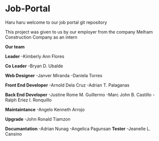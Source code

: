 # Job-Portal

Haru haru welcome to our job portal git repository

This project was given to us by our employer from the company Melham Construction Company as an intern

**Our team**

**Leader**
-Kimberly Ann Flores 

**Co Leader**
-Bryan D. Ubalde

**Web Designer**
-Janver Miranda
-Daniela Torres


**Front End Developer**
-Arnold Dela Cruz
-Adrian T. Palaganas


**Back End Developer**
-Justine Rome M. Guillermo
-Marc John B. Castillo
-Ralph Eriez I. Ronquillo

**Maintaintance**
-Angelo Kenneth Arrojo

**Upgrade**
-John Ronald Tiamzon

**Documantation**
-Adrian Nunag
-Angelica Pagunsan
**Tester**
-Jeanelle L. Cansino

